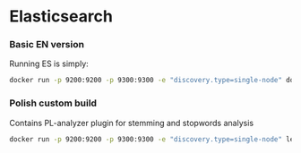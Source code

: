 # Elasticsearch 
### Basic EN version 
Running ES is simply:

```bash
docker run -p 9200:9200 -p 9300:9300 -e "discovery.type=single-node" docker.elastic.co/elasticsearch/elasticsearch:7.13.4
```

### Polish custom build
Contains PL-analyzer plugin for stemming and stopwords analysis
```bash
docker run -p 9200:9200 -p 9300:9300 -e "discovery.type=single-node" lemurpwned/elastic713-pl
```


